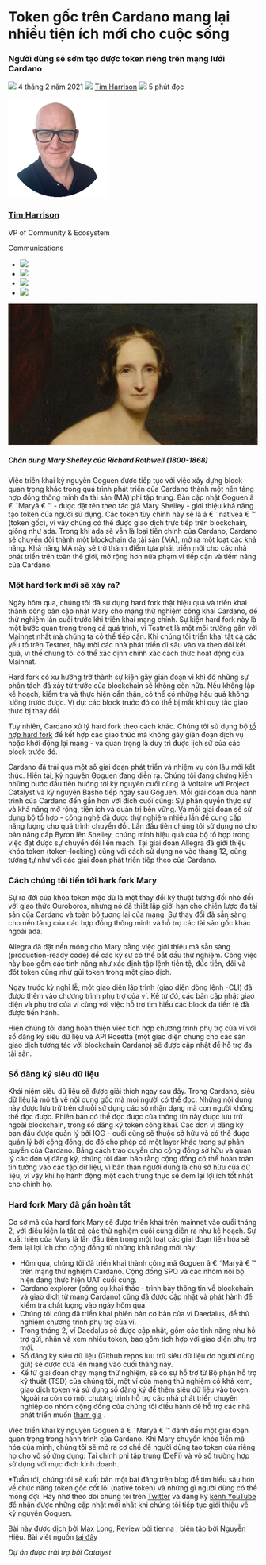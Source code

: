 # Token gốc trên Cardano mang lại nhiều tiện ích mới cho cuộc sống

### **Người dùng sẽ sớm tạo được token riêng trên mạng lưới Cardano**

![](img/2021-02-04-native-tokens-to-bring-new-utility-to-life-on-cardano.002.png) 4 tháng 2 năm 2021 ![](img/2021-02-04-native-tokens-to-bring-new-utility-to-life-on-cardano.002.png) [Tim Harrison](tmp//en/blog/authors/tim-harrison/page-1/) ![](img/2021-02-04-native-tokens-to-bring-new-utility-to-life-on-cardano.003.png) 5 phút đọc

![Tim Harrison](img/2021-02-04-native-tokens-to-bring-new-utility-to-life-on-cardano.004.png)[](tmp//en/blog/authors/tim-harrison/page-1/)

### [**Tim Harrison**](tmp//en/blog/authors/tim-harrison/page-1/)

VP of Community &amp; Ecosystem

Communications

- ![](img/2021-02-04-native-tokens-to-bring-new-utility-to-life-on-cardano.005.png)[](mailto:tim.harrison@iohk.io "Email")
- ![](img/2021-02-04-native-tokens-to-bring-new-utility-to-life-on-cardano.006.png)[](https://uk.linkedin.com/in/timbharrison "LinkedIn")
- ![](img/2021-02-04-native-tokens-to-bring-new-utility-to-life-on-cardano.007.png)[](https://twitter.com/timbharrison "Twitter")
- ![](img/2021-02-04-native-tokens-to-bring-new-utility-to-life-on-cardano.008.png)[](https://github.com/timbharrison "GitHub")

![Tokens gốc trên Cardano mang lại nhiều tiện ích mới cho cuộc sống](img/2021-02-04-native-tokens-to-bring-new-utility-to-life-on-cardano.009.jpeg)

##### **Chân dung Mary Shelley của Richard Rothwell (1800-1868)**

Việc triển khai kỷ nguyên Goguen được tiếp tục với việc xây dựng block quan trọng khác trong quá trình phát triển của Cardano thành một nền tảng hợp đồng thông minh đa tài sản (MA) phi tập trung. Bản cập nhật Goguen â € ˜Maryâ € ™ - được đặt tên theo tác giả Mary Shelley - giới thiệu khả năng tạo token của người sử dụng. Các token tùy chỉnh này sẽ là â € ˜nativeâ € ™ (token gốc), vì vậy chúng có thể được giao dịch trực tiếp trên blockchain, giống như ada. Trong khi ada sẽ vẫn là loại tiền chính của Cardano, Cardano sẽ chuyển đổi thành một blockchain đa tài sản (MA), mở ra một loạt các khả năng. Khả năng MA này sẽ trở thành điểm tựa phát triển mới cho các nhà phát triển trên toàn thế giới, mở rộng hơn nữa phạm vi tiếp cận và tiềm năng của Cardano.

### **Một hard fork mới sẽ xảy ra?**

Ngày hôm qua, chúng tôi đã sử dụng hard fork thật hiệu quả và triển khai thành công bản cập nhật Mary cho mạng thử nghiệm công khai Cardano, để thử nghiệm lần cuối trước khi triển khai mạng chính. Sự kiện hard fork này là một bước quan trọng trong cả quá trình, vì Testnet là một môi trường gần với Mainnet nhất mà chúng ta có thể tiếp cận. Khi chúng tôi triển khai tất cả các yếu tố trên Testnet, hãy mời các nhà phát triển đi sâu vào và theo dõi kết quả, vì thế chúng tôi có thể xác định chính xác cách thức hoạt động của Mainnet.

Hard fork có xu hướng trở thành sự kiện gây gián đoạn vì khi đó những sự phân tách đã xảy từ trước của blockchain sẽ không còn nữa. Nếu không lập kế hoạch, kiểm tra và thực hiện cẩn thận, có thể có những hậu quả không lường trước được. Ví dụ: các block trước đó có thể bị mất khi quy tắc giao thức bị thay đổi.

Tuy nhiên, Cardano xử lý hard fork theo cách khác. Chúng tôi sử dụng bộ [tổ hợp hard fork](https://iohk.io/en/blog/posts/2020/05/07/combinator-makes-easy-work-of-shelley-hard-fork/) để kết hợp các giao thức mà không gây gián đoạn dịch vụ hoặc khởi động lại mạng - và quan trọng là duy trì được lịch sử của các block trước đó.

Cardano đã trải qua một số giai đoạn phát triển và nhiệm vụ còn lâu mới kết thúc. Hiện tại, kỷ nguyên Goguen đang diễn ra. Chúng tôi đang chứng kiến những bước đầu tiên hướng tới kỷ nguyên cuối cùng là Voltaire với Project Catalyst và kỷ nguyên Basho tiếp ngay sau Goguen. Mỗi giai đoạn đưa hành trình của Cardano đến gần hơn với đích cuối cùng: Sự phân quyền thực sự và khả năng mở rộng, tiện ích và quản trị bền vững. Và mỗi giai đoạn sẽ sử dụng bộ tổ hợp - công nghệ đã được thử nghiệm nhiều lần để cung cấp năng lượng cho quá trình chuyển đổi. Lần đầu tiên chúng tôi sử dụng nó cho bản nâng cấp Byron lên Shelley, chứng minh hiệu quả của bộ tổ hợp trong việc đạt được sự chuyển đổi liền mạch. Tại giai đoạn Allegra đã giới thiệu khóa token (token-locking) cùng với cách sử dụng nó vào tháng 12, cũng tương tự như với các giai đoạn phát triển tiếp theo của Cardano.

### **Cách chúng tôi tiến tới hark fork Mary**

Sự ra đời của khóa token mặc dù là một thay đổi kỹ thuật tương đối nhỏ đối với giao thức Ouroboros, nhưng nó đã thiết lập giới hạn cho chiến lược đa tài sản của Cardano và toàn bộ tương lai của mạng. Sự thay đổi đã sẵn sàng cho nền tảng của các hợp đồng thông minh và hỗ trợ các tài sản gốc khác ngoài ada.

Allegra đã đặt nền móng cho Mary bằng việc giới thiệu mã sẵn sàng (production-ready code) để các kỹ sư có thể bắt đầu thử nghiệm. Công việc này bao gồm các tính năng như xác định tập lệnh tiền tệ, đúc tiền, đổi và đốt token cũng như gửi token trong một giao dịch.

Ngay trước kỳ nghỉ lễ, một giao diện lập trình (giao diện dòng lệnh -CLI) đã được thêm vào chương trình phụ trợ của ví. Kể từ đó, các bản cập nhật giao diện và phụ trợ của ví cùng với việc hỗ trợ tìm hiểu các block đa tiền tệ đã được tiến hành.

Hiện chúng tôi đang hoàn thiện việc tích hợp chương trình phụ trợ của ví với sổ đăng ký siêu dữ liệu và API Rosetta (một giao diện chung cho các sàn giao dịch tương tác với blockchain Cardano) sẽ được cập nhật để hỗ trợ đa tài sản.

### **Sổ đăng ký siêu dữ liệu**

Khái niệm siêu dữ liệu sẽ được giải thích ngay sau đây. Trong Cardano, siêu dữ liệu là mô tả về nội dung gốc mà mọi người có thể đọc. Những nội dung này được lưu trữ trên chuỗi sử dụng các số nhận dạng mà con người không thể đọc được. Phiên bản có thể đọc được của thông tin này được lưu trữ ngoài blockchain, trong sổ đăng ký token công khai. Các đơn vị đăng ký ban đầu được quản lý bởi IOG - cuối cùng sẽ thuộc sở hữu và có thể được quản lý bởi cộng đồng, do đó cho phép có một layer khác trong sự phân quyền của Cardano. Bằng cách trao quyền cho cộng đồng sở hữu và quản lý các đơn vị đăng ký, chúng tôi đảm bảo rằng cộng đồng có thể hoàn toàn tin tưởng vào các tập dữ liệu, vì bản thân người dùng là chủ sở hữu của dữ liệu, vì vậy khi họ hành động một cách trung thực sẽ đem lại lợi ích tốt nhất cho chính họ.

### **Hard fork Mary đã gần hoàn tất**

Cơ sở mã của hard fork Mary sẽ được triển khai trên mainnet vào cuối tháng 2, với điều kiện là tất cả các thử nghiệm cuối cùng diễn ra như kế hoạch. Sự xuất hiện của Mary là lần đầu tiên trong một loạt các giai đoạn tiến hóa sẽ đem lại lợi ích cho cộng đồng từ những khả năng mới này:

- Hôm qua, chúng tôi đã triển khai thành công mã Goguen â € ˜Maryâ € ™ trên mạng thử nghiệm Cardano. Cộng đồng SPO và các nhóm nội bộ hiện đang thực hiện UAT cuối cùng.
- Cardano explorer (công cụ khai thác - trình bày thông tin về blockchain và giao dịch từ mạng Cardano) cũng đã được cập nhật và phát hành để kiểm tra chất lượng vào ngày hôm qua.
- Chúng tôi cũng đã triển khai phiên bản cơ bản của ví Daedalus, để thử nghiệm chương trình phụ trợ của ví.
- Trong tháng 2, ví Daedalus sẽ được cập nhật, gồm các tính năng như hỗ trợ gửi, nhận và xem nhiều token, bao gồm tích hợp với giao diện phụ trợ mới.
- Sổ đăng ký siêu dữ liệu (Github repos lưu trữ siêu dữ liệu do người dùng gửi) sẽ được đưa lên mạng vào cuối tháng này.
- Kể từ giai đoạn chạy mạng thử nghiệm, sẽ có sự hỗ trợ từ Bộ phận hỗ trợ kỹ thuật (TSD) của chúng tôi, một ví của mạng thử nghiệm có khả xem, giao dịch token và sử dụng sổ đăng ký để thêm siêu dữ liệu vào token. Ngoài ra còn có một chương trình hỗ trợ các nhà phát triển chuyên nghiệp do nhóm cộng đồng của chúng tôi điều hành để hỗ trợ các nhà phát triển muốn [tham gia](https://input-output.typeform.com/to/OJsf0XcD) .

Việc triển khai kỷ nguyên Goguen â € ˜Maryâ € ™ đánh dấu một giai đoạn quan trọng trong hành trình của Cardano. Khi Mary chuyển khóa tiền mã hóa của mình, chúng tôi sẽ mở ra cơ chế để người dùng tạo token của riêng họ cho vô số ứng dụng: Tài chính phi tập trung (DeFi) và vô số trường hợp sử dụng với mục đích kinh doanh.

*Tuần tới, chúng tôi sẽ xuất bản một bài đăng trên blog để tìm hiểu sâu hơn về chức năng token gốc cốt lõi (native token) và những gì người dùng có thể mong đợi. Hãy nhớ theo dõi chúng tôi trên [Twitter](https://twitter.com/InputOutputHK) và đăng ký [kênh YouTube](https://www.youtube.com/channel/UCBJ0p9aCW-W82TwNM-z3V2w) để nhận được những cập nhật mới nhất khi chúng tôi tiếp tục giới thiệu về kỷ nguyên Goguen.

Bài này được dịch bởi Max Long, Review bởi tienna , biên tập bởi Nguyễn Hiệu.
Bài viết nguồn [tại đây](https://iohk.io/en/blog/posts/2021/02/04/native-tokens-to-bring-new-utility-to-life-on-cardano/)

*Dự án được trài trợ bởi Catalyst*
